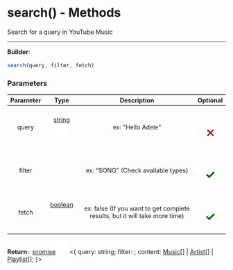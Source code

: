 <!-- This file is generated by a script. Do not edit directly -->
# search() - Methods
Search for a query in YouTube Music

---
**Builder**:
````javascript
search(query, filter, fetch)
````

### Parameters
| Parameter | Type | Description | Optional |
| :---: | :---: | :---: | :---: |
| query | [string![Link](/assets/img/external_link.svg)](https://developer.mozilla.org/en-US/docs/Web/JavaScript/Reference/Global_Objects/String) | ex: "Hello Adele" | <h1 style="color: darkred">𐄂</h1> |
| filter |  | ex: "SONG" (Check available types) | <h1 style="color: darkgreen">✓</h1> |
| fetch | [boolean![Link](/assets/img/external_link.svg)](https://developer.mozilla.org/en-US/docs/Web/JavaScript/Reference/Global_Objects/Boolean) | ex: false (If you want to get complete results, but it will take more time) | <h1 style="color: darkgreen">✓</h1> |


<span class="flex_return">**Return:**&nbsp;
[promise![Link](/assets/img/external_link.svg)](https://developer.mozilla.org/en-US/docs/Web/JavaScript/Reference/Global_Objects/Promise)&lt;{
    query: string;
    filter: ;
    content: [Music](/documentation/class/Music)[] | [Artist](/documentation/class/Artist)[] | [Playlist](/documentation/class/Playlist)[];
}&gt;</span>
